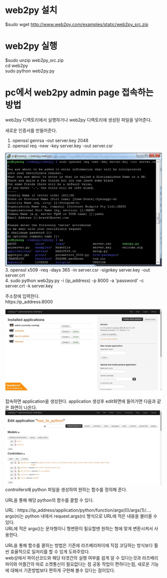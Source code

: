 # web2py 설치

$sudo wget http://www.web2py.com/examples/static/web2py_src.zip

# web2py 실행

$sudo unzip web2py_src.zip  
cd web2py  
sudo python web2py.py

# pc에서 web2py admin page 접속하는 방법
web2py 디렉토리에서 실행하거나 web2py 디렉토리에 생성된 파일을 넣어준다.
  
새로운 인증서를 만들어준다.  
1. openssl genrsa -out server.key 2048  
2. openssl req -new -key server.key -out server.csr  

![images !](images.jpg)  
3. openssl x509 -req -days 365 -in server.csr -signkey server.key -out server.crt  
4. sudo python web2py.py -i (ip_address) -p 8000 -a 'password' -c server.crt -k server.key  

주소창에 입력한다.  
https:/ip_address:8000  

![1 !](1.jpg)  
접속하면 application을 생성한다. 
application 생성후 edit화면에 들어가면 다음과 같은 화면이 나온다.  
![2 !](2.jpg)  
controllers에 python 파일을 생성하여 원하는 함수를 정의해 준다.  

URL을 통해 해당 python의 함수를 콜할 수 있다.  

URL : https://ip_address/application/python/function/args(0)/args(1)/....  
args(n)는 python 내에서 request.args(n) 형식으로 URL에 적은 내용을 불러올 수 있다.  
URL에 적은 args()는 문자형이니 형변환이 필요할땐 원하는 형에 맞게 변환시켜서 사용한다.

URL을 통해 함수를 콜하는 방법은 기존에 라즈베리파이에 직접 코딩하는 방식보다 훨씬 효율적으로 일처리를 할 수 있게 도와주었다.  
web상에서 파이선코드와 해당 타겟간의 실행 여부를 쉽게 알 수 있다는것과 라즈베리파이와 어플간의 따로 소켓통신이 필요없다는 점 공동 작업이 편하다는점, 새로운 기능에 대해서 기존방법보다 편하게 구현해 볼수 있다는 점이있다.

  

